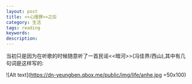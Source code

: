 ```yaml
---
layout: post
title: <<心理罪>>之后
category: 生活
tags: reading
keywords:
description:
---
```


当初只是因为在听歌的时候随意听了一首民谣<<暗河>>(冯佳界/西山),其中有几句词是这样写的:

![Alt text](https://dn-yeungben.qbox.me/public/img/life/anhe.jpg =50x100)





